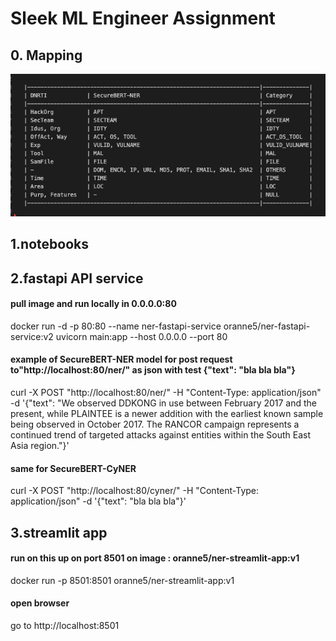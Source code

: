 
# Sleek ML Engineer Assignment


## 0. Mapping

![alt text](map_image.png)

## 1.notebooks




## 2.fastapi API service

#### pull image and run locally in 0.0.0.0:80
docker run -d -p 80:80 --name ner-fastapi-service oranne5/ner-fastapi-service:v2 uvicorn main:app --host 0.0.0.0 --port 80


#### example of SecureBERT-NER model for post request to"http://localhost:80/ner/" as json with test {"text": "bla bla bla"}

curl -X POST "http://localhost:80/ner/" -H "Content-Type: application/json" -d '{"text": "We observed DDKONG in use between February 2017 and the present, while PLAINTEE is a newer addition with the earliest known sample being observed in October 2017. The RANCOR campaign represents a continued trend of targeted attacks against entities within the South East Asia region."}'

#### same for SecureBERT-CyNER
curl -X POST "http://localhost:80/cyner/" -H "Content-Type: application/json" -d '{"text": "bla bla bla"}'

## 3.streamlit app

#### run on this up on port 8501 on image :  oranne5/ner-streamlit-app:v1

docker run -p 8501:8501 oranne5/ner-streamlit-app:v1

#### open browser

go to http://localhost:8501